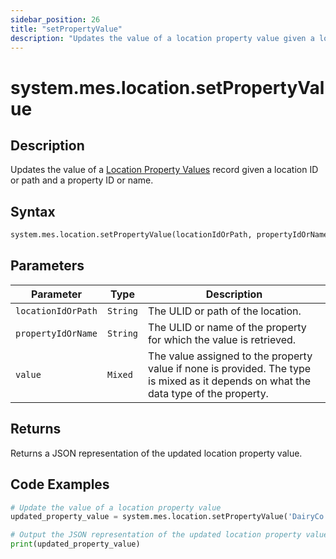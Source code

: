 ```yaml
---
sidebar_position: 26
title: "setPropertyValue"
description: "Updates the value of a location property value given a location object and a property object."
---
```


# system.mes.location.setPropertyValue

## Description

Updates the value of a [Location Property Values](../../data-model/location-model/location-property-value) record given 
a location ID or path and a property ID or name.

## Syntax
```python
system.mes.location.setPropertyValue(locationIdOrPath, propertyIdOrName, value)
```

## Parameters

| Parameter          | Type            | Description                                                                                                                          |
|--------------------|-----------------|--------------------------------------------------------------------------------------------------------------------------------------|
| `locationIdOrPath` | `String`        | The ULID or path of the location.                                                                                                    |
| `propertyIdOrName` | `String`        | The ULID or name of the property for which the value is retrieved.                                                                   |
| `value`            | `Mixed`         | The value assigned to the property value if none is provided. The type is mixed as it depends on what the data type of the property. |

## Returns

Returns a JSON representation of the updated location property value.

## Code Examples

```python
# Update the value of a location property value
updated_property_value = system.mes.location.setPropertyValue('DairyCo', 'Cows', 200)

# Output the JSON representation of the updated location property value
print(updated_property_value)
```